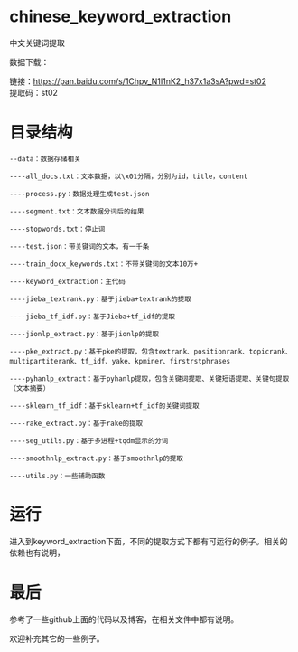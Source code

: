 # chinese_keyword_extraction
中文关键词提取<br>

数据下载：<br>

链接：https://pan.baidu.com/s/1Chpv_N1I1nK2_h37x1a3sA?pwd=st02 <br>
提取码：st02<br>

# 目录结构

```
--data：数据存储相关

----all_docs.txt：文本数据，以\x01分隔，分别为id，title，content

----process.py：数据处理生成test.json

----segment.txt：文本数据分词后的结果

----stopwords.txt：停止词

----test.json：带关键词的文本，有一千条

----train_docx_keywords.txt：不带关键词的文本10万+

----keyword_extraction：主代码

----jieba_textrank.py：基于jieba+textrank的提取

----jieba_tf_idf.py：基于Jieba+tf_idf的提取

----jionlp_extract.py：基于jionlp的提取

----pke_extract.py：基于pke的提取，包含textrank、positionrank、topicrank、multipartiterank、tf_idf、yake、kpminer、firstrstphrases

----pyhanlp_extract：基于pyhanlp提取，包含关键词提取、关键短语提取、关键句提取（文本摘要）

----sklearn_tf_idf：基于sklearn+tf_idf的关键词提取

----rake_extract.py：基于rake的提取

----seg_utils.py：基于多进程+tqdm显示的分词

----smoothnlp_extract.py：基于smoothnlp的提取

----utils.py：一些辅助函数
```

# 运行

进入到keyword_extraction下面，不同的提取方式下都有可运行的例子。相关的依赖也有说明，

# 最后

参考了一些github上面的代码以及博客，在相关文件中都有说明。<br>

欢迎补充其它的一些例子。
